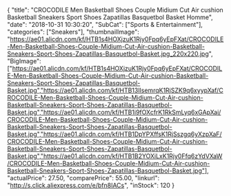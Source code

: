 {
	"title": "CROCODILE Men Basketball Shoes Couple Midium Cut Air cushion Basketball Sneakers Sport Shoes Zapatillas Basquetbol Basket Homme",
	"date": "2018-10-31 10:30:20",
	"SubCat": ["Sports & Entertainment"],
	"categories": ["Sneakers"],
	"thumbnailImage": "https://ae01.alicdn.com/kf/HTB1s4HOXjzuK1Rjy0Fpq6yEpFXat/CROCODILE-Men-Basketball-Shoes-Couple-Midium-Cut-Air-cushion-Basketball-Sneakers-Sport-Shoes-Zapatillas-Basquetbol-Basket.jpg_220x220.jpg",
	"BigImage": ["https://ae01.alicdn.com/kf/HTB1s4HOXjzuK1Rjy0Fpq6yEpFXat/CROCODILE-Men-Basketball-Shoes-Couple-Midium-Cut-Air-cushion-Basketball-Sneakers-Sport-Shoes-Zapatillas-Basquetbol-Basket.jpg","https://ae01.alicdn.com/kf/HTB13lIsemrqK1RjSZK9q6xyypXaf/CROCODILE-Men-Basketball-Shoes-Couple-Midium-Cut-Air-cushion-Basketball-Sneakers-Sport-Shoes-Zapatillas-Basquetbol-Basket.jpg","https://ae01.alicdn.com/kf/HTB1i9fOXcfrK1RkSmLyq6xGApXai/CROCODILE-Men-Basketball-Shoes-Couple-Midium-Cut-Air-cushion-Basketball-Sneakers-Sport-Shoes-Zapatillas-Basquetbol-Basket.jpg","https://ae01.alicdn.com/kf/HTB1DpYPXffsK1RjSszgq6yXzpXaF/CROCODILE-Men-Basketball-Shoes-Couple-Midium-Cut-Air-cushion-Basketball-Sneakers-Sport-Shoes-Zapatillas-Basquetbol-Basket.jpg","https://ae01.alicdn.com/kf/HTB1B2YOXiLxK1Rjy0Ffq6zYdVXaW/CROCODILE-Men-Basketball-Shoes-Couple-Midium-Cut-Air-cushion-Basketball-Sneakers-Sport-Shoes-Zapatillas-Basquetbol-Basket.jpg"],
	"actualPrice": 27.50,
	"comparePrice": 55.00,
	"linkurl": "http://s.click.aliexpress.com/e/bfn8IACs",
	"inStock": 120
}
